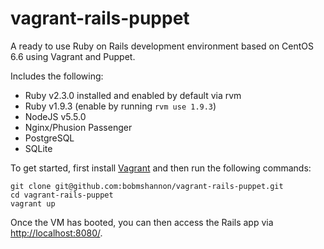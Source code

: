# vagrant-rails-puppet
A ready to use Ruby on Rails development environment based on CentOS 6.6 using Vagrant and Puppet.

Includes the following:
* Ruby v2.3.0 installed and enabled by default via rvm
* Ruby v1.9.3 (enable by running `rvm use 1.9.3`)
* NodeJS v5.5.0
* Nginx/Phusion Passenger
* PostgreSQL
* SQLite

To get started, first install [Vagrant](https://www.vagrantup.com/downloads.html) and then run the following commands:

```
git clone git@github.com:bobmshannon/vagrant-rails-puppet.git
cd vagrant-rails-puppet
vagrant up
```

Once the VM has booted, you can then access the Rails app via [http://localhost:8080/](http://localhost:8080/).
